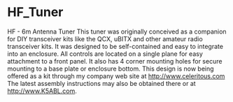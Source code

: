 # HF_Tuner
HF - 6m Antenna Tuner
This tuner was originally conceived as a companion for DIY transceiver kits like the QCX, uBITX and other amateur radio transceiver kits. It was designed to be self-contained and easy to integrate into an enclosure. All controls are located on a single plane for easy attachment to a front panel. It also has 4 corner mounting holes for secure mounting to a base plate or enclosure bottom. This design is now being offered as a kit through my company web site at http://www.celeritous.com The latest assembly instructions may also be obtained there or at http://www.K5ABL.com.
